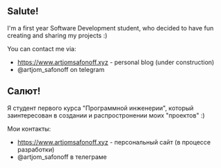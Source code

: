 ## Salute! 

I'm a first year Software Development student, who decided to have fun creating and sharing my projects :)

You can contact me via:
- https://www.artjomsafonoff.xyz - personal blog (under construction)
- @artjom_safonoff on telegram
##
## Салют! 

Я студент первого курса "Программной инженерии", который заинтересован в создании и распростронении моих "проектов" :)

Мои контакты:
- https://www.artjomsafonoff.xyz - персональный сайт (в процессе разработки)
- @artjom_safonoff в телеграме
